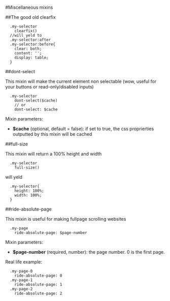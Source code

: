 #Miscellaneous mixins

##The good old clearfix

```
  .my-selector
    clearfix()
  //will yeld to
  .my-selector:after
  .my-selector:before{
    clear: both;
    content: '';
    display: table;
  }
```

##dont-select

This mixin will make the current element non selectable (wow, useful for your buttons or read-only/disabled inputs)

```
  .my-selector
    dont-select($cache)
    // or
    dont-select: $cache
```

Mixin parameters:

* **$cache** (optional, default = false): if set to true, the css proprierties outputted by this mixin will be cached

##full-size

This mixin will return a 100% height and width

```
  .my-selector
    full-size()
```

will yeld

```
  .my-selector{
    height: 100%;
    width: 100%;
  }
```

##ride-absolute-page

This mixin is useful for making fullpage scrolling websites

```
  .my-page
    ride-absolute-page: $page-number
```

Mixin parameters:

* **$page-number** (required, number): the page number. 0 is the first page.

Real life example:

```
  .my-page-0
    ride-absolute-page: 0
  .my-page-1
    ride-absolute-page: 1
  .my-page-2
    ride-absolute-page: 2
```